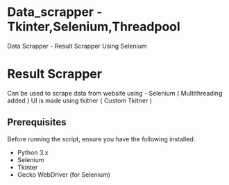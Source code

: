 # Data_scrapper - Tkinter,Selenium,Threadpool
Data Scrapper - Result Scrapper Using Selenium

# Result Scrapper

Can be used to scrape data from website using - Selenium ( Multithreading added ) 
UI is made using tkitner ( Custom Tkitner )

## Prerequisites

Before running the script, ensure you have the following installed:

- Python 3.x
- Selenium
- Tkinter
- Gecko WebDriver (for Selenium)
